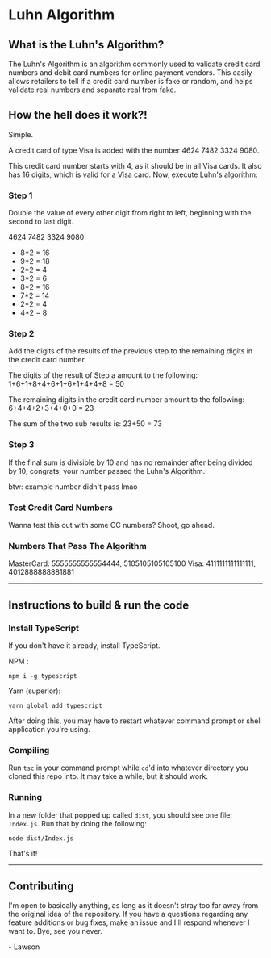 # Luhn Algorithm

## What is the Luhn's Algorithm?

The Luhn's Algorithm is an algorithm commonly used to validate credit card numbers and debit card numbers for online payment vendors. This easily allows retailers to tell if a credit card number is fake or random, and helps validate real numbers and separate real from fake.

## How the hell does it work?!

Simple.

A credit card of type Visa is added with the number 4624 7482 3324 9080.

This credit card number starts with 4, as it should be in all Visa cards. It also has 16 digits, which is valid for a Visa card. Now, execute Luhn's algorithm:

### Step 1

Double the value of every other digit from right to left, beginning with the second to last digit.

4624 7482 3324 9080:

-   8\*2 = 16
-   9\*2 = 18
-   2\*2 = 4
-   3\*2 = 6
-   8\*2 = 16
-   7\*2 = 14
-   2\*2 = 4
-   4\*2 = 8

### Step 2

Add the digits of the results of the previous step to the remaining digits in the credit card number.

The digits of the result of Step a amount to the following: 1+6+1+8+4+6+1+6+1+4+4+8 = 50

The remaining digits in the credit card number amount to the following: 6+4+4+2+3+4+0+0 = 23

The sum of the two sub results is: 23+50 = 73

### Step 3

If the final sum is divisible by 10 and has no remainder after being divided by 10, congrats, your number passed the Luhn's Algorithm.

btw: example number didn't pass lmao

### Test Credit Card Numbers

Wanna test this out with some CC numbers? Shoot, go ahead. 

### Numbers That Pass The Algorithm

MasterCard: 5555555555554444, 5105105105105100
Visa: 4111111111111111, 4012888888881881

---

## Instructions to build & run the code

### Install TypeScript

If you don't have it already, install TypeScript.

NPM :
```
npm i -g typescript
```

Yarn (superior):
```
yarn global add typescript
```

After doing this, you may have to restart whatever command prompt or shell application you're using.

### Compiling

Run `tsc` in your command prompt while `cd`'d into whatever directory you cloned this repo into. It may take a while, but it should work.

### Running

In a new folder that popped up called `dist`, you should see one file: `Index.js`. Run that by doing the following:
```
node dist/Index.js
```

That's it!

---

## Contributing

I'm open to basically anything, as long as it doesn't stray too far away from the original idea of the repository. If you have a questions regarding any feature additions or bug fixes, make an issue and I'll respond whenever I want to. Bye, see you never.

\- Lawson
